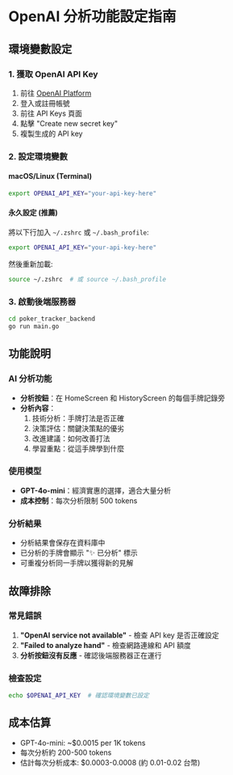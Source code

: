 # OpenAI 分析功能設定指南

## 環境變數設定

### 1. 獲取 OpenAI API Key
1. 前往 [OpenAI Platform](https://platform.openai.com)
2. 登入或註冊帳號
3. 前往 API Keys 頁面
4. 點擊 "Create new secret key"
5. 複製生成的 API key

### 2. 設定環境變數

#### macOS/Linux (Terminal)
```bash
export OPENAI_API_KEY="your-api-key-here"
```

#### 永久設定 (推薦)
將以下行加入 `~/.zshrc` 或 `~/.bash_profile`:
```bash
export OPENAI_API_KEY="your-api-key-here"
```

然後重新加載:
```bash
source ~/.zshrc  # 或 source ~/.bash_profile
```

### 3. 啟動後端服務器
```bash
cd poker_tracker_backend
go run main.go
```

## 功能說明

### AI 分析功能
- **分析按鈕**：在 HomeScreen 和 HistoryScreen 的每個手牌記錄旁
- **分析內容**：
  1. 技術分析：手牌打法是否正確
  2. 決策評估：關鍵決策點的優劣
  3. 改進建議：如何改善打法
  4. 學習重點：從這手牌學到什麼

### 使用模型
- **GPT-4o-mini**：經濟實惠的選擇，適合大量分析
- **成本控制**：每次分析限制 500 tokens

### 分析結果
- 分析結果會保存在資料庫中
- 已分析的手牌會顯示 "✨ 已分析" 標示
- 可重複分析同一手牌以獲得新的見解

## 故障排除

### 常見錯誤
1. **"OpenAI service not available"** - 檢查 API key 是否正確設定
2. **"Failed to analyze hand"** - 檢查網路連線和 API 額度
3. **分析按鈕沒有反應** - 確認後端服務器正在運行

### 檢查設定
```bash
echo $OPENAI_API_KEY  # 確認環境變數已設定
```

## 成本估算
- GPT-4o-mini: ~$0.0015 per 1K tokens
- 每次分析約 200-500 tokens
- 估計每次分析成本: $0.0003-0.0008 (約 0.01-0.02 台幣) 
